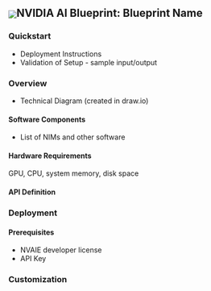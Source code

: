 <h2><img align="center" src="https://github.com/user-attachments/assets/cbe0d62f-c856-4e0b-b3ee-6184b7c4d96f">NVIDIA AI Blueprint: Blueprint Name</h2>

[//]: # (Brief blueprint positioning from messaging document) 

[//]: # (Get developer into the code quickly) 
### Quickstart
- Deployment Instructions
- Validation of Setup - sample input/output

[//]: # (Provide architecture, software componnents, hardware requirements, link to API spec) 
### Overview
- Technical Diagram (created in draw.io)

#### Software Components
- List of NIMs and other software

#### Hardware Requirements
GPU, CPU, system memory, disk space

#### API Definition

[//]: # (Detailed deployment steps) 
### Deployment

#### Prerequisites
- NVAIE developer license
- API Key

[//]: # (Detailed customization steps) 
### Customization



